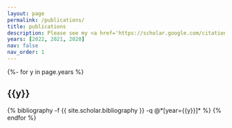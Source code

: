 ```yaml
---
layout: page
permalink: /publications/
title: publications
description: Please see my <a href='https://scholar.google.com/citations?user=WQky650AAAAJ'>Google Scholar</a> for an up-to-date list of publications.
years: [2022, 2021, 2020]
nav: false
nav_order: 1
---
```

<!-- _pages/publications.md -->
<div class="publications">

{%- for y in page.years %}
  <h2 class="year">{{y}}</h2>
  {% bibliography -f {{ site.scholar.bibliography }} -q @*[year={{y}}]* %}
{% endfor %}

</div>
